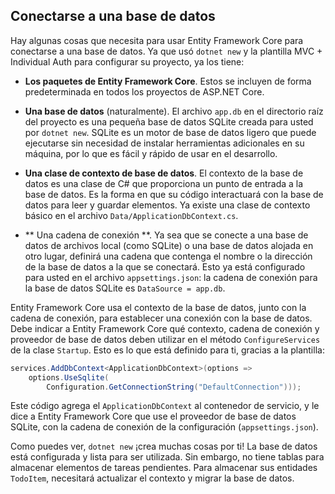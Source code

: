 ## Conectarse a una base de datos

Hay algunas cosas que necesita para usar Entity Framework Core para conectarse a una base de datos. Ya que usó `dotnet new` y la plantilla MVC + Individual Auth para configurar su proyecto, ya los tiene:

* **Los paquetes de Entity Framework Core**. Estos se incluyen de forma predeterminada en todos los proyectos de ASP.NET Core.

* **Una base de datos** (naturalmente). El archivo `app.db` en el directorio raíz del proyecto es una pequeña base de datos SQLite creada para usted por `dotnet new`. SQLite es un motor de base de datos ligero que puede ejecutarse sin necesidad de instalar herramientas adicionales en su máquina, por lo que es fácil y rápido de usar en el desarrollo.

* **Una clase de contexto de base de datos**. El contexto de la base de datos es una clase de C# que proporciona un punto de entrada a la base de datos. Es la forma en que su código interactuará con la base de datos para leer y guardar elementos. Ya existe una clase de contexto básico en el archivo `Data/ApplicationDbContext.cs`.

* ** Una cadena de conexión **. Ya sea que se conecte a una base de datos de archivos local (como SQLite) o una base de datos alojada en otro lugar, definirá una cadena que contenga el nombre o la dirección de la base de datos a la que se conectará. Esto ya está configurado para usted en el archivo `appsettings.json`: la cadena de conexión para la base de datos SQLite es `DataSource = app.db`.

Entity Framework Core usa el contexto de la base de datos, junto con la cadena de conexión, para establecer una conexión con la base de datos. Debe indicar a Entity Framework Core qué contexto, cadena de conexión y proveedor de base de datos deben utilizar en el método `ConfigureServices` de la clase `Startup`. Esto es lo que está definido para ti, gracias a la plantilla:

```csharp
services.AddDbContext<ApplicationDbContext>(options =>
    options.UseSqlite(
        Configuration.GetConnectionString("DefaultConnection")));
```

Este código agrega el `ApplicationDbContext` al contenedor de servicio, y le dice a Entity Framework Core que use el proveedor de base de datos SQLite, con la cadena de conexión de la configuración (`appsettings.json`).

Como puedes ver, `dotnet new` ¡crea muchas cosas por ti! La base de datos está configurada y lista para ser utilizada. Sin embargo, no tiene tablas para almacenar elementos de tareas pendientes. Para almacenar sus entidades `TodoItem`, necesitará actualizar el contexto y migrar la base de datos.